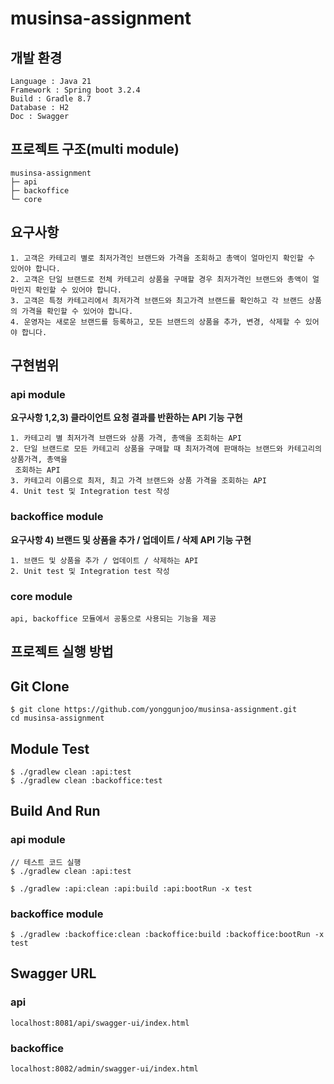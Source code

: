 # musinsa-assignment

## 개발 환경

```
Language : Java 21
Framework : Spring boot 3.2.4
Build : Gradle 8.7
Database : H2
Doc : Swagger
```

## 프로젝트 구조(multi module)

```
musinsa-assignment
├─ api
├─ backoffice
└─ core
```

## 요구사항

```
1. 고객은 카테고리 별로 최저가격인 브랜드와 가격을 조회하고 총액이 얼마인지 확인할 수 있어야 합니다.
2. 고객은 단일 브랜드로 전체 카테고리 상품을 구매할 경우 최저가격인 브랜드와 총액이 얼마인지 확인할 수 있어야 합니다.
3. 고객은 특정 카테고리에서 최저가격 브랜드와 최고가격 브랜드를 확인하고 각 브랜드 상품의 가격을 확인할 수 있어야 합니다.
4. 운영자는 새로운 브랜드를 등록하고, 모든 브랜드의 상품을 추가, 변경, 삭제할 수 있어야 합니다.
```

## 구현범위

### api module

<b> 요구사항 1,2,3) 클라이언트 요청 결과를 반환하는 API 기능 구현</b> <br/>

```
1. 카테고리 별 최저가격 브랜드와 상품 가격, 총액을 조회하는 API
2. 단일 브랜드로 모든 카테고리 상품을 구매할 때 최저가격에 판매하는 브랜드와 카테고리의 상품가격, 총액을
 조회하는 API
3. 카테고리 이름으로 최저, 최고 가격 브랜드와 상품 가격을 조회하는 API
4. Unit test 및 Integration test 작성
```

### backoffice module

<b> 요구사항 4) 브랜드 및 상품을 추가 / 업데이트 / 삭제 API 기능 구현</b> <br/>

```
1. 브랜드 및 상품을 추가 / 업데이트 / 삭제하는 API
2. Unit test 및 Integration test 작성
```

### core module

```
api, backoffice 모듈에서 공통으로 사용되는 기능을 제공
```

## 프로젝트 실행 방법

<h2>Git Clone</h2>

```
$ git clone https://github.com/yonggunjoo/musinsa-assignment.git
cd musinsa-assignment
```
## Module Test
```
$ ./gradlew clean :api:test  
$ ./gradlew clean :backoffice:test  
```

## Build And Run

### api module
```
// 테스트 코드 실행
$ ./gradlew clean :api:test  

$ ./gradlew :api:clean :api:build :api:bootRun -x test 
```

### backoffice module
```
$ ./gradlew :backoffice:clean :backoffice:build :backoffice:bootRun -x test
```

## Swagger URL
### api
```
localhost:8081/api/swagger-ui/index.html
```
### backoffice
```
localhost:8082/admin/swagger-ui/index.html
```
